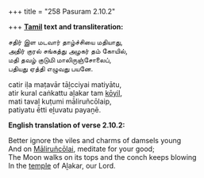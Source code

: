 +++
title = "258 Pasuram 2.10.2"

+++
**[Tamil](/definition/tamil#history "show Tamil definitions") text and transliteration:**

சதிர் இள மடவார் தாழ்ச்சியை மதியாது,  
அதிர் குரல் சங்கத்து அழகர் தம் கோயில்,  
மதி தவழ் குடுமி மாலிருஞ்சோலைப்,  
பதியது ஏத்தி எழுவது பயனே.

catir iḷa maṭavār tāḻcciyai matiyātu,  
atir kural caṅkattu aḻakar tam [kōyil](/definition/koyil#history "show kōyil definitions"),  
mati tavaḻ kuṭumi māliruñcōlaip,  
patiyatu ētti eḻuvatu payaṉē.

**English translation of verse 2.10.2:**

Better ignore the viles and charms of damsels young  
And on [Māliruñcōlai](/definition/maliruncolai#vaishnavism "show Māliruñcōlai definitions"), meditate for your good;  
The Moon walks on its tops and the conch keeps blowing  
In the [temple](/definition/temple#history "show temple definitions") of Aḻakar, our Lord.


